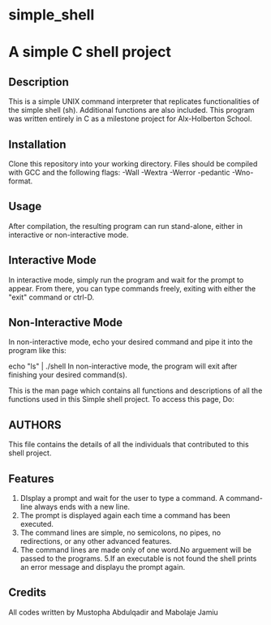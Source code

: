 # simple_shell

# A simple C shell project

## Description

This is a simple UNIX command interpreter that replicates functionalities of the simple shell (sh). Additional functions are also included. This program was written entirely in C as a milestone project for Alx-Holberton School.

## Installation

Clone this repository into your working directory. Files should be compiled with GCC and the following flags: -Wall -Wextra -Werror -pedantic -Wno-format.

## Usage

After compilation, the resulting program can run stand-alone, either in interactive or non-interactive mode.

## Interactive Mode

In interactive mode, simply run the program and wait for the prompt to appear. From there, you can type commands freely, exiting with either the "exit" command or ctrl-D.

## Non-Interactive Mode

In non-interactive mode, echo your desired command and pipe it into the program like this:

echo "ls" | ./shell
In non-interactive mode, the program will exit after finishing your desired command(s).

This is the man page which contains all functions and descriptions of all the functions used in this Simple shell project. To access this page, Do:

## AUTHORS

This file contains the details of all the individuals that contributed to this shell project.

## Features

1. DIsplay a prompt and wait for the user to type a command. A command-line always ends with a new line.
2. The prompt is displayed again each time a command has been executed.
3. The command lines are simple, no semicolons, no pipes, no redirections, or any other advanced features.
4. The command lines are made only of one word.No arguement will be passed to the programs.
5.If an executable is not found the shell prints an error message and displayu the prompt again.

## Credits

All codes written by Mustopha Abdulqadir and Mabolaje Jamiu
